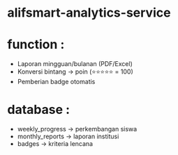 # alifsmart-analytics-service

# function :
- Laporan mingguan/bulanan (PDF/Excel)
- Konversi bintang → poin (⭐⭐⭐⭐⭐ = 100)
- Pemberian badge otomatis

# database :
- weekly_progress -> perkembangan siswa
- monthly_reports -> laporan institusi
- badges -> kriteria lencana
